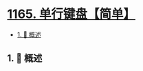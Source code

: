 # [1165. 单行键盘【简单】](https://github.com/tnotesjs/TNotes.leetcode/tree/main/notes/1165.%20%E5%8D%95%E8%A1%8C%E9%94%AE%E7%9B%98%E3%80%90%E7%AE%80%E5%8D%95%E3%80%91)

<!-- region:toc -->

- [1. 📝 概述](#1--概述)

<!-- endregion:toc -->

## 1. 📝 概述

